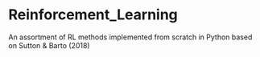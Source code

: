 # Reinforcement_Learning
An assortment of RL methods implemented from scratch in Python based on Sutton &amp; Barto (2018) 
